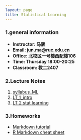 ```yaml
---
layout: page
title: Statistical Learning
---
```


### 1.general information
* **Instructor: 马骏**
* **Email: jun.ma@ruc.edu.cn**
* **Office: 北校区一号楼西配楼106**
* **Time: Thursday 18:00-20:25**
* **Classroom: 教二2407**


### 2.Lecture Notes
1. [syllabus_ML](https://ruc-econ.github.io/Lecture_Notes/Statistical_learning/syllabus_ML.pdf)
2. [LT_1_intro](https://ruc-econ.github.io/Lecture_Notes/Statistical_learning/LT_1_intro(1).pdf)
3. [LT 2 stat learning](https://ruc-econ.github.io/Lecture_Notes/Statistical_learning/LT2_stat_learning.pdf)

### 3.Homeworks
* [Markdown tutorial](https://www.markdowntutorial.com/zh-cn/)
* [R Markdown cheat sheet](https://www.rstudio.com/wp-content/uploads/2015/02/rmarkdown-cheatsheet.pdf)
